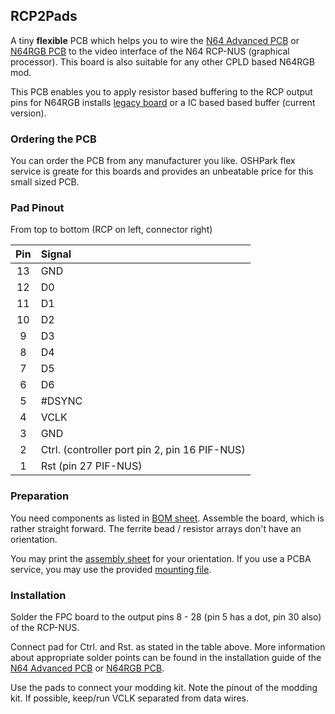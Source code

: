 RCP2Pads
---

A tiny **flexible** PCB which helps you to wire the [N64 Advanced PCB](https://github.com/borti4938/n64adv_pcb) or [N64RGB PCB](https://github.com/borti4938/n64rgb_pcb) to the video interface of the N64 RCP-NUS (graphical processor).
This board is also suitable for any other CPLD based N64RGB mod.

This PCB enables you to apply resistor based buffering to the RCP output pins for N64RGB installs [legacy board](./legacy/) or a IC based based buffer (current version).


### Ordering the PCB

You can order the PCB from any manufacturer you like.
OSHPark flex service is greate for this boards and provides an unbeatable price for this small sized PCB.

### Pad Pinout

From top to bottom (RCP on left, connector right)

| **Pin** | **Signal** |
|:-------:|:-----------|
| 13 | GND |
| 12 | D0 |
| 11 | D1 |
| 10 | D2 |
| 9 | D3 |
| 8 | D4 |
| 7 | D5 |
| 6 | D6 |
| 5 | #DSYNC |
| 4 | VCLK |
| 3 | GND |
| 2 | Ctrl. (controller port pin 2, pin 16 PIF-NUS) |
| 1 | Rst (pin 27 PIF-NUS) |


### Preparation

You need components as listed in [BOM sheet](./doc/RCP2N64RGB_BOM.xlsx).
Assemble the board, which is rather straight forward.
The ferrite bead / resistor arrays don't have an orientation.

You may print the [assembly sheet](./doc/rcp2pads_assembly_sheet_top.pdf) for your orientation.
If you use a PCBA service, you may use the provided [mounting file](./doc/rcp2pads.mnt).


### Installation

Solder the FPC board to the output pins 8 - 28 (pin 5 has a dot, pin 30 also) of the RCP-NUS.

Connect pad for Ctrl. and Rst. as stated in the table above.
More information about appropriate solder points can be found in the installation guide of the [N64 Advanced PCB](https://github.com/borti4938/n64adv_pcb) or [N64RGB PCB](https://github.com/borti4938/n64rgb_pcb).

Use the pads to connect your modding kit.
Note the pinout of the modding kit.
If possible, keep/run VCLK separated from data wires.
